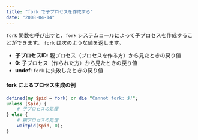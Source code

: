 ```yaml
---
title: "fork で子プロセスを作成する"
date: "2008-04-14"
---
```


`fork` 関数を呼び出すと、`fork` システムコールによって子プロセスを作成することができます。
`fork` は次のような値を返します。

- <b>子プロセスID</b>: 親プロセス（プロセスを作る方）から見たときの戻り値
- <b>0</b>: 子プロセス（作られた方）から見たときの戻り値
- <b>undef</b>: `fork` に失敗したときの戻り値

#### fork によるプロセス生成の例

~~~ perl
defined(my $pid = fork) or die "Cannot fork: $!";
unless ($pid) {
    # 子プロセスの処理
} else {
    # 親プロセスの処理
    waitpid($pid, 0);
}
~~~

